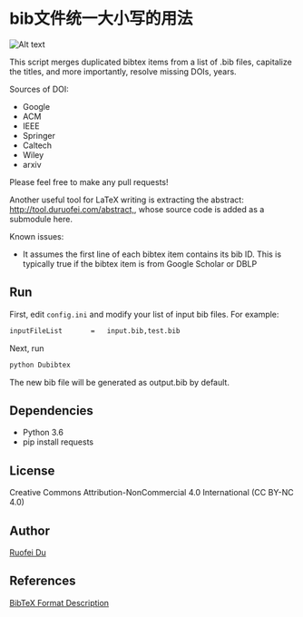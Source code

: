 # bib文件统一大小写的用法
![Alt text]()

This script merges duplicated bibtex items from a list of .bib files,
capitalize the titles, and more importantly, resolve missing DOIs, years.

Sources of DOI:

- Google
- ACM
- IEEE
- Springer
- Caltech
- Wiley
- arxiv

Please feel free to make any pull requests!

Another useful tool for LaTeX writing is extracting the abstract:
<http://tool.duruofei.com/abstract,>, whose source code is added as a
submodule here.

Known issues:

- It assumes the first line of each bibtex item contains its bib ID.
  This is typically true if the bibtex item is from Google Scholar or DBLP

## Run

First, edit `config.ini` and modify your list of input bib files. For example:

```sh
inputFileList       =   input.bib,test.bib
```

Next, run

```sh
python Dubibtex
```

The new bib file will be generated as output.bib by default.

## Dependencies

- Python 3.6
- pip install requests

## License

Creative Commons Attribution-NonCommercial 4.0 International (CC BY-NC 4.0)

## Author

[Ruofei Du](http://duruofei.com)

## References

[BibTeX Format Description](http://www.bibtex.org/Format)
